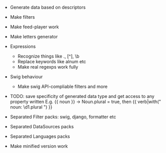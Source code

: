 * Generate data based on descriptors
* Make filters
* Make feed-player work
* Make letters generator

* Expressions
	* Recognize things like ., [^], \b
	* Replace keywords like alnum etc
	* Make real regexps work fully

* Swig behaviour
	* Make swig API-compliable filters and more


* TODO: save specificity of generated data type and get access to any property written
E.g. {{ noun }} → Noun.plural = true, then {{ verb|with(" noun: \d1.plural ") }}

* Separated Filter packs: swig, django, formatter etc
* Separated DataSources packs
* Separated Languages packs

* Make minified version work